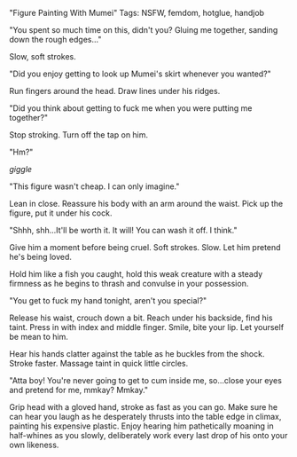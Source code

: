 "Figure Painting With Mumei"
Tags: NSFW, femdom, hotglue, handjob

"You spent so much time on this, didn't you? Gluing me together, sanding down the rough edges..."

Slow, soft strokes.

"Did you enjoy getting to look up Mumei's skirt whenever you wanted?"

Run fingers around the head. Draw lines under his ridges.

"Did you think about getting to fuck me when you were putting me together?"

Stop stroking. Turn off the tap on him.

"Hm?"

*giggle*

"This figure wasn't cheap. I can only imagine."

Lean in close. Reassure his body with an arm around the waist. Pick up the figure, put it under his cock.

"Shhh, shh...It'll be worth it. It will! You can wash it off. I think."

Give him a moment before being cruel. Soft strokes. Slow. Let him pretend he's being loved.

Hold him like a fish you caught, hold this weak creature with a steady firmness as he begins to thrash and convulse in your possession.

"You get to fuck my hand tonight, aren't you special?"

Release his waist, crouch down a bit. Reach under his backside, find his taint. Press in with index and middle finger. Smile, bite your lip. Let yourself be mean to him.

Hear his hands clatter against the table as he buckles from the shock. Stroke faster. Massage taint in quick little circles.

"Atta boy! You're never going to get to cum inside me, so...close your eyes and pretend for me, mmkay? Mmkay."

Grip head with a gloved hand, stroke as fast as you can go. Make sure he can hear you laugh as he desperately thrusts into the table edge in climax, painting his expensive plastic. Enjoy hearing him pathetically moaning in half-whines as you slowly, deliberately work every last drop of his onto your own likeness.